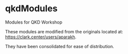 # qkdModules

Modules for QKD Workshop

These modules are modified from the originals located at: https://clark.center/users/aparakh.

They have been consolidated for ease of distribution.


